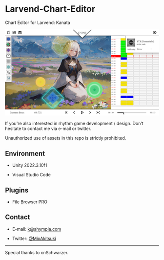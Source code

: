 # Larvend-Chart-Editor

Chart Editor for Larvend: Kanata

![alt Preview of Editor](./Preview.png)

If you're also interested in rhythm game development / design. Don't hesitate to contact me via e-mail or twitter.

Unauthorized use of assets in this repo is strictly prohibited.

## Environment

- Unity 2022.3.10f1

- Visual Studio Code

## Plugins

- File Browser PRO

## Contact

- E-mail: <a href="mailto:k@ahympia.com"> k@ahympia.com </a>

- Twitter: <a href="https://twitter.com/MioAkitsuki" target="_blank"> @MioAkitsuki </a>

---

Special thanks to cnSchwarzer.